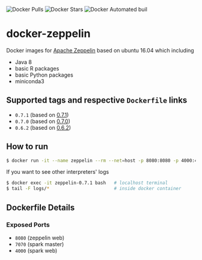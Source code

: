 ![Docker Pulls](https://img.shields.io/docker/pulls/1ambda/docker-zeppelin.svg) ![Docker Stars](https://img.shields.io/docker/stars/1ambda/docker-zeppelin.svg) ![Docker Automated buil](https://img.shields.io/docker/automated/1ambda/zeppelin-docker.svg)

# docker-zeppelin

Docker images for [Apache Zeppelin](http://zeppelin.apache.org) based on ubuntu 16.04 which including 

- Java 8
- basic R packages
- basic Python packages
- miniconda3

## Supported tags and respective `Dockerfile` links

* `0.7.1` (based on [0.7.1](https://github.com/1ambda/docker-zeppelin/blob/master/0.7.1/Dockerfile))
* `0.7.0` (based on [0.7.0](https://github.com/1ambda/docker-zeppelin/blob/master/0.7.0/Dockerfile))
* `0.6.2` (based on [0.6.2](https://github.com/1ambda/docker-zeppelin/blob/master/0.6.2/Dockerfile))

## How to run 

```bash
$ docker run -it --name zeppelin --rm --net=host -p 8080:8080 -p 4000:4000 1ambda/docker-zeppelin:0.7.1
```

If you want to see other interpreters' logs

```bash
$ docker exec -it zeppelin-0.7.1 bash   # localhost terminal
$ tail -F logs/*                        # inside docker container 
```

## Dockerfile Details

### Exposed Ports

- `8080` (zeppelin web)
- `7070` (spark master)
- `4000` (spark web) 

